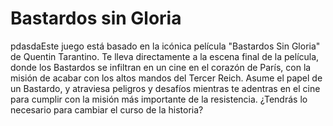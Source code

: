 # Bastardos sin Gloria
pdasdaEste juego está basado en la icónica película "Bastardos Sin Gloria" de Quentin Tarantino. Te lleva directamente a la escena final de la película, donde los Bastardos se infiltran en un cine en el corazón de París, con la misión de acabar con los altos mandos del Tercer Reich. Asume el papel de un Bastardo, y atraviesa peligros y desafíos mientras te adentras en el cine para cumplir con la misión más importante de la resistencia. ¿Tendrás lo necesario para cambiar el curso de la historia?